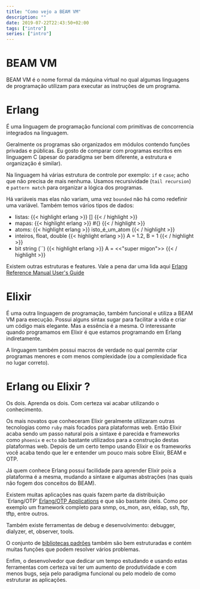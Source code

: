 ```yaml
---
title: "Como vejo a BEAM VM"
description: ""
date: 2019-07-22T22:43:50+02:00
tags: ["intro"]
series: ["intro"]
---
```


# BEAM VM

BEAM VM é o nome formal da máquina virtual no qual algumas linguagens de programação
utilizam para executar as instruções de um programa.

# Erlang

É uma linguagem de programação funcional com primitivas de concorrencia integrados na linguagem.

Geralmente os programas são organizados em módulos contendo funções privadas e públicas. Eu gosto de comparar com programas escritos em linguagem C (apesar do paradigma ser bem diferente, a estrutura e organização é similar).

Na linguagem há várias estrutura de controle por exemplo: `if` e `case`; acho que não precisa de mais nenhuma. Usamos recursividade (`tail recursion`) e `pattern match` para organizar a lógica dos programas.

Há variáveis mas elas não variam, uma vez `bounded` não há como redefinir uma variável. Também temos vários tipos de dados:

* listas:
{{< highlight erlang >}}
[]
{{< / highlight >}}
* mapas:
{{< highlight erlang >}}
#{}
{{< / highlight >}}
* atoms:
{{< highlight erlang >}}
isto_é_um_atom
{{< / highlight >}}
* inteiros, float, double
{{< highlight erlang >}}
A = 1.2, B = 1
{{< / highlight >}}
* bit string (``)
{{< highlight erlang >}}
A = <<"super migon">>
{{< / highlight >}}

Existem outras estruturas e features. Vale a pena dar uma lida aqui [Erlang Reference Manual User's Guide](http://erlang.org/doc/reference_manual/users_guide.html)

# Elixir

É uma outra linguagem de programação, também funcional e utiliza a BEAM VM para execução. Possui alguns sintax sugar para facilitar a vida e criar um código mais elegante. Mas a essência é a mesma. O interessante quando programamos em Elixir é que estamos programando em Erlang indiretamente.

A linguagem também possui macros de verdade no qual permite criar programas menores e com menos complexidade (ou a complexidade fica no lugar correto).

# Erlang ou Elixir ?

Os dois. Aprenda os dois. Com certeza vai acabar utilizando o conhecimento.

Os mais novatos que conheceram Elixir geralmente utilizaram outras tecnologias como `ruby` mais focados para plataformas web. Então Elixir acaba sendo um passo natural pois a sintaxe é parecida e frameworks como `phoenix` e `ecto` são bastante utilizados para a construção destas plataformas web. Depois de um certo tempo usando Elixir e os frameworks você acaba tendo que ler e entender um pouco mais sobre Elixir, BEAM e OTP.

Já quem conhece Erlang possui facilidade para aprender Elixir pois a plataforma é a mesma, mudando a sintaxe e algumas abstrações (nas quais não fogem dos conceitos do BEAM).

Existem muitas aplicações nas quais fazem parte da distribuição `Erlang/OTP' [Erlang/OTP Applications](http://erlang.org/doc/applications.html) e que são bastante úteis. Como por exemplo um framework completo para snmp, os_mon, asn, eldap, ssh, ftp, tftp, entre outros.

Também existe ferramentas de debug e desenvolvimento: debugger, dialyzer, et, observer, tools.

O conjunto de [bibliotecas padrões](http://erlang.org/doc/apps/stdlib/index.html) também são bem estruturadas e contém muitas funções que podem resolver vários problemas.

Enfim, o desenvolvedor que dedicar um tempo estudando e usando estas ferramentas com certeza vai ter um aumento de produtividade e com menos bugs, seja pelo paradigma funcional ou pelo modelo de como estruturar as aplicações.

